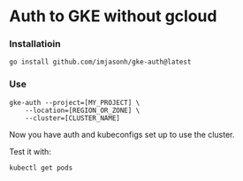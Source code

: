 # Auth to GKE without gcloud

### Installatioin

```
go install github.com/imjasonh/gke-auth@latest
```

### Use

```
gke-auth --project=[MY_PROJECT] \
    --location=[REGION_OR_ZONE] \
    --cluster=[CLUSTER_NAME]
```

Now you have auth and kubeconfigs set up to use the cluster.

Test it with:

```
kubectl get pods
```
